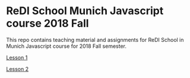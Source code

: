 # ReDI School Munich Javascript course 2018 Fall
This repo contains teaching material and assignments for ReDI School in Munich Javascript course for 2018 Fall semester.


[Lesson 1](https://redi-school.github.io/js-munich-2018-fall/lessons/lesson1/index.html)

[Lesson 2](https://redi-school.github.io/js-munich-2018-fall/lessons/lesson2/index.html)